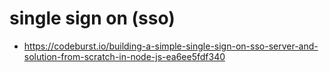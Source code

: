 

# single sign on (sso)

* https://codeburst.io/building-a-simple-single-sign-on-sso-server-and-solution-from-scratch-in-node-js-ea6ee5fdf340
